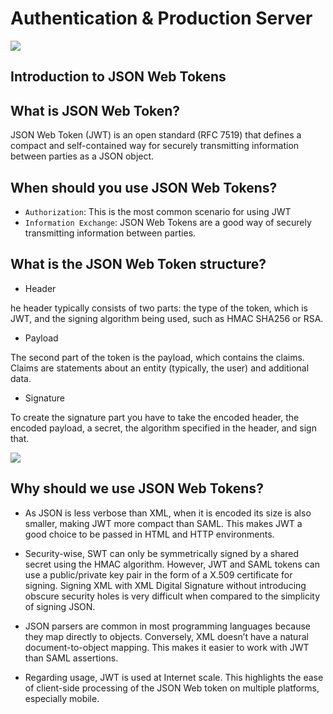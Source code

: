 # Authentication & Production Server

![](https://docs.oracle.com/javadb/10.8.3.0/devguide/appauth_os.gif)

## Introduction to JSON Web Tokens

## What is JSON Web Token?
JSON Web Token (JWT) is an open standard (RFC 7519) that defines a compact and self-contained way for securely transmitting information between parties as a JSON object. 

## When should you use JSON Web Tokens?

- `Authorization`: This is the most common scenario for using JWT
- `Information Exchange`: JSON Web Tokens are a good way of securely transmitting information between parties.

## What is the JSON Web Token structure?

- Header

he header typically consists of two parts: the type of the token, which is JWT, and the signing algorithm being used, such as HMAC SHA256 or RSA.

- Payload

The second part of the token is the payload, which contains the claims. Claims are statements about an entity (typically, the user) and additional data. 

- Signature

To create the signature part you have to take the encoded header, the encoded payload, a secret, the algorithm specified in the header, and sign that.

![](https://d33wubrfki0l68.cloudfront.net/746c5467430de460750e7fc19963f462d120e018/b1f80/assets-jekyll/blog/what-happens-if-your-jwt-is-stolen/stolen-jwt-e0fbf1b4e58f692decd4f046ac66f1daca94a369bfa6375e7837509e15317c43.png)

## Why should we use JSON Web Tokens?
- As JSON is less verbose than XML, when it is encoded its size is also smaller, making JWT more compact than SAML. This makes JWT a good choice to be passed in HTML and HTTP environments.

- Security-wise, SWT can only be symmetrically signed by a shared secret using the HMAC algorithm. However, JWT and SAML tokens can use a public/private key pair in the form of a X.509 certificate for signing. Signing XML with XML Digital Signature without introducing obscure security holes is very difficult when compared to the simplicity of signing JSON.

- JSON parsers are common in most programming languages because they map directly to objects. Conversely, XML doesn’t have a natural document-to-object mapping. This makes it easier to work with JWT than SAML assertions.

- Regarding usage, JWT is used at Internet scale. This highlights the ease of client-side processing of the JSON Web token on multiple platforms, especially mobile.